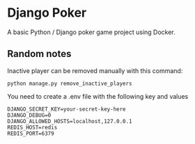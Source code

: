 # Django Poker

A basic Python / Django poker game project using Docker.

## Random notes

Inactive player can be removed manually with this command:

```
python manage.py remove_inactive_players
```

You need to create a .env file with the following key and values

```
DJANGO_SECRET_KEY=your-secret-key-here
DJANGO_DEBUG=0
DJANGO_ALLOWED_HOSTS=localhost,127.0.0.1
REDIS_HOST=redis
REDIS_PORT=6379
```
